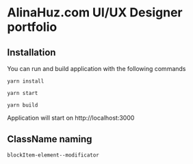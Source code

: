 # AlinaHuz.com UI/UX Designer portfolio

## Installation

You can run and build application with the following commands

```
yarn install

yarn start

yarn build
```

Application will start on http://localhost:3000

## ClassName naming

```
blockItem-element--modificator
```
